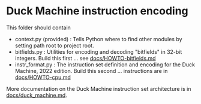 # Duck Machine instruction encoding

This folder should contain

- context.py (provided) : Tells Python where to find
  other modules by setting path root to project root.
- bitfields.py : Utilities for encoding and decoding "bitfields" in
  32-bit integers.   Build this first ... 
  see [docs/HOWTO-bitfields.md](../docs/HOWTO-bitfields.md)
- instr_format.py :  The instruction set definition and encoding for the
  Duck Machine, 2022 edition. Build this second ... 
  instructions are in 
  [docs/HOWTO-cpu.md](../docs/HOWTO-cpu.md)

More documentation on the Duck Machine instruction set architecture is
in [docs/duck_machine.md](../docs/Duck_Machine.md).


